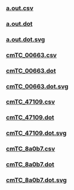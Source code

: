 ### [a.out.csv](a.out.csv)
### [a.out.dot](a.out.dot)
### [a.out.dot.svg](a.out.dot.svg)
### [cmTC_00663.csv](cmTC_00663.csv)
### [cmTC_00663.dot](cmTC_00663.dot)
### [cmTC_00663.dot.svg](cmTC_00663.dot.svg)
### [cmTC_47109.csv](cmTC_47109.csv)
### [cmTC_47109.dot](cmTC_47109.dot)
### [cmTC_47109.dot.svg](cmTC_47109.dot.svg)
### [cmTC_8a0b7.csv](cmTC_8a0b7.csv)
### [cmTC_8a0b7.dot](cmTC_8a0b7.dot)
### [cmTC_8a0b7.dot.svg](cmTC_8a0b7.dot.svg)
